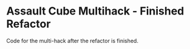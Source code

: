 # Assault Cube Multihack - Finished Refactor

Code for the multi-hack after the refactor is finished.
